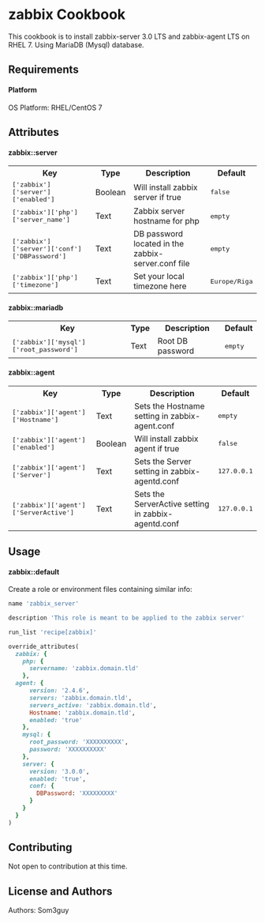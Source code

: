 zabbix Cookbook
===============
This cookbook is to install zabbix-server 3.0 LTS and zabbix-agent LTS on RHEL 7. Using MariaDB (Mysql) database.

Requirements
------------
#### Platform
OS Platform: RHEL/CentOS 7

Attributes
----------
#### zabbix::server
<table>
  <tr>
    <th>Key</th>
    <th>Type</th>
    <th>Description</th>
    <th>Default</th>
  </tr>
  <tr>
    <td><tt>['zabbix']['server']['enabled']</tt></td>
    <td>Boolean</td>
    <td>Will install zabbix server if true</td>
    <td><tt>false</tt></td>
  </tr>
  <tr>
    <td><tt>['zabbix']['php']['server_name']</tt></td>
    <td>Text</td>
    <td>Zabbix server hostname for php</td>
    <td><tt>empty</tt></td>
  </tr>
  <tr>
    <td><tt>['zabbix']['server']['conf']['DBPassword']</tt></td>
    <td>Text</td>
    <td>DB password located in the zabbix-server.conf file</td>
    <td><tt>empty</tt></td>
  </tr>
  <tr>
    <td><tt>['zabbix']['php']['timezone']</tt></td>
    <td>Text</td>
    <td>Set your local timezone here</td>
    <td><tt>Europe/Riga</tt></td>
  </tr>
</table>

#### zabbix::mariadb
<table>
  <tr>
    <th>Key</th>
    <th>Type</th>
    <th>Description</th>
    <th>Default</th>
  </tr>
  <tr>
    <td><tt>['zabbix']['mysql']['root_password']</tt></td>
    <td>Text</td>
    <td>Root DB password</td>
    <td><tt>empty</tt></td>
  </tr>
</table>

#### zabbix::agent
<table>
  <tr>
    <th>Key</th>
    <th>Type</th>
    <th>Description</th>
    <th>Default</th>
  </tr>
  <tr>
    <td><tt>['zabbix']['agent']['Hostname']</tt></td>
    <td>Text</td>
    <td>Sets the Hostname setting in zabbix-agent.conf</td>
    <td><tt>empty</tt></td>
  </tr>
  <tr>
    <td><tt>['zabbix']['agent']['enabled']</tt></td>
    <td>Boolean</td>
    <td>Will install zabbix agent if true</td>
    <td><tt>false</tt></td>
  </tr>
  <tr>
    <td><tt>['zabbix']['agent']['Server']</tt></td>
    <td>Text</td>
    <td>Sets the Server setting in zabbix-agentd.conf</td>
    <td><tt>127.0.0.1</tt></td>
  </tr>
  <tr>
    <td><tt>['zabbix']['agent']['ServerActive']</tt></td>
    <td>Text</td>
    <td>Sets the ServerActive setting in zabbix-agentd.conf</td>
    <td><tt>127.0.0.1</tt></td>
  </tr>
</table>

Usage
-----
#### zabbix::default

Create a role or environment files containing similar info:

```ruby
name 'zabbix_server'

description 'This role is meant to be applied to the zabbix server'

run_list 'recipe[zabbix]'

override_attributes(
  zabbix: {
    php: {
      servername: 'zabbix.domain.tld'
    },
  agent: {
      version: '2.4.6',
      servers: 'zabbix.domain.tld',
      servers_active: 'zabbix.domain.tld',
      Hostname: 'zabbix.domain.tld',
      enabled: 'true'
    },
    mysql: {
      root_password: 'XXXXXXXXXX',
      password: 'XXXXXXXXXX'
    },
    server: {
      version: '3.0.0',
      enabled: 'true',
      conf: {
        DBPassword: 'XXXXXXXXX'
      }
    }
  }
)
```

Contributing
------------
Not open to contribution at this time.

License and Authors
-------------------
Authors: Som3guy